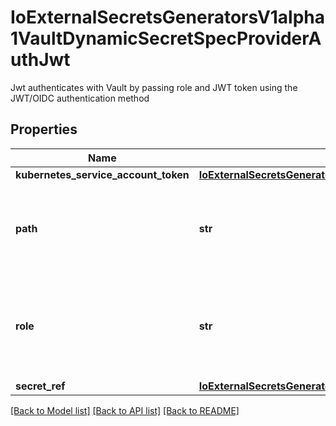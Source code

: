 # IoExternalSecretsGeneratorsV1alpha1VaultDynamicSecretSpecProviderAuthJwt

Jwt authenticates with Vault by passing role and JWT token using the JWT/OIDC authentication method
## Properties
Name | Type | Description | Notes
------------ | ------------- | ------------- | -------------
**kubernetes_service_account_token** | [**IoExternalSecretsGeneratorsV1alpha1VaultDynamicSecretSpecProviderAuthJwtKubernetesServiceAccountToken**](IoExternalSecretsGeneratorsV1alpha1VaultDynamicSecretSpecProviderAuthJwtKubernetesServiceAccountToken.md) |  | [optional] 
**path** | **str** | Path where the JWT authentication backend is mounted in Vault, e.g: \&quot;jwt\&quot; | 
**role** | **str** | Role is a JWT role to authenticate using the JWT/OIDC Vault authentication method | [optional] 
**secret_ref** | [**IoExternalSecretsGeneratorsV1alpha1VaultDynamicSecretSpecProviderAuthJwtSecretRef**](IoExternalSecretsGeneratorsV1alpha1VaultDynamicSecretSpecProviderAuthJwtSecretRef.md) |  | [optional] 

[[Back to Model list]](../README.md#documentation-for-models) [[Back to API list]](../README.md#documentation-for-api-endpoints) [[Back to README]](../README.md)



